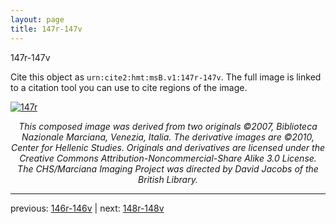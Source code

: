 ```yaml
---
layout: page
title: 147r-147v
---
```


147r-147v

Cite this object as `urn:cite2:hmt:msB.v1:147r-147v`. The full image is linked to a citation tool you can use to cite regions of the image.

[![147r](http://www.homermultitext.org/iipsrv?IIIF=/project/homer/pyramidal/deepzoom/hmt/vbbifolio/v1/vb_146v_147r.tif/full/800,/0/default.jpg)](http://www.homermultitext.org/ict2/?urn=urn:cite2:hmt:vbbifolio.v1:vb_146v_147r) 

<p style="text-align: center; font-style: italic;">This composed image was derived from two originals ©2007, Biblioteca Nazionale Marciana, Venezia, Italia. The derivative images are ©2010, Center for Hellenic Studies. Originals and derivatives are licensed under the Creative Commons Attribution-Noncommercial-Share Alike 3.0 License. The CHS/Marciana Imaging Project was directed by David Jacobs of the British Library.</p>

---

previous: [146r-146v](../146r-146v/) | next: [148r-148v](../148r-148v/)